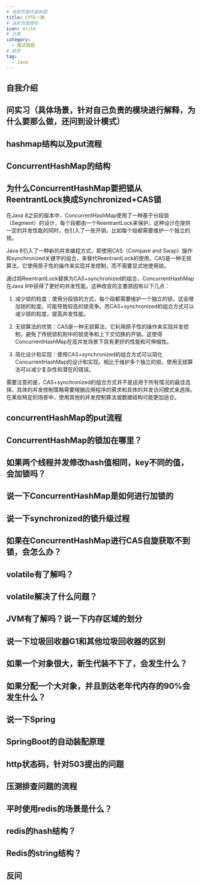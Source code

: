 ```yaml
---
# 当前页面内容标题
title: CVTE一面
# 当前页面图标
icon: write
# 分类
category:
  - 面试真题
# 标签
tag:
  - Java
---
```


## 自我介绍

## 问实习（具体场景，针对自己负责的模块进行解释，为什么要那么做，还问到设计模式）

## hashmap结构以及put流程

## ConcurrentHashMap的结构

## 为什么ConcurrentHashMap要把锁从ReentrantLock换成Synchronized+CAS锁

在Java 8之前的版本中，ConcurrentHashMap使用了一种基于分段锁（Segment）的设计，每个段都由一个ReentrantLock来保护。这种设计在提供一定的并发性能的同时，也引入了一些开销，比如每个段都需要维护一个独立的锁。

Java 8引入了一种新的并发编程方式，即使用CAS（Compare and Swap）操作和synchronized关键字的组合，来替代ReentrantLock的使用。CAS是一种无锁算法，它使用原子性的操作来实现并发控制，而不需要显式地使用锁。

通过将ReentrantLock替换为CAS+synchronized的组合，ConcurrentHashMap在Java 8中获得了更好的并发性能。这种改变的主要原因有以下几点：

1. 减少锁的粒度：使用分段锁的方式，每个段都需要维护一个独立的锁，这会增加锁的粒度，可能导致较高的锁竞争。而CAS+synchronized的组合方式可以减少锁的粒度，提高并发性能。

2. 无锁算法的优势：CAS是一种无锁算法，它利用原子性的操作来实现并发控制，避免了传统锁机制中的锁竞争和上下文切换的开销。这使得ConcurrentHashMap在高并发场景下具有更好的性能和可伸缩性。

3. 简化设计和实现：使用CAS+synchronized的组合方式可以简化ConcurrentHashMap的设计和实现。相比于维护多个独立的锁，使用无锁算法可以减少复杂性和潜在的错误。

需要注意的是，CAS+synchronized的组合方式并不是适用于所有情况的最佳选择。具体的并发控制策略需要根据应用程序的需求和具体的并发访问模式来选择。在某些特定的场景中，使用其他的并发控制算法或数据结构可能更加适合。

## concurrentHashMap的put流程

## ConcurrentHashMap的锁加在哪里？

## 如果两个线程并发修改hash值相同，key不同的值，会加锁吗？

## 说一下ConcurrentHashMap是如何进行加锁的

## 说一下synchronized的锁升级过程

## 如果在ConcurrentHashMap进行CAS自旋获取不到锁，会怎么办？

## volatile有了解吗？

## volatile解决了什么问题？

## JVM有了解吗？说一下内存区域的划分

## 说一下垃圾回收器G1和其他垃圾回收器的区别

## 如果一个对象很大，新生代装不下了，会发生什么？

## 如果分配一个大对象，并且到达老年代内存的90%会发生什么？

## 说一下Spring

## SpringBoot的自动装配原理

## http状态码，针对503提出的问题

## 压测排查问题的流程

## 平时使用redis的场景是什么？

## redis的hash结构？

## Redis的string结构？

## 反问
